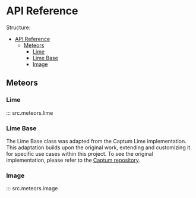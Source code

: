 # API Reference

Structure:

- [API Reference](#api-reference)
  - [Meteors](#meteors)
    - [Lime](#lime)
    - [Lime Base](#lime-base)
    - [Image](#image)

## Meteors

### Lime

::: src.meteors.lime

### Lime Base

The Lime Base class was adapted from the Captum Lime implementation. This adaptation builds upon the original work, extending and customizing it for specific use cases within this project. To see the original implementation, please refer to the [Captum repository](https://captum.ai/api/_modules/captum/attr/_core/lime.html#LimeBase).

### Image

::: src.meteors.image
